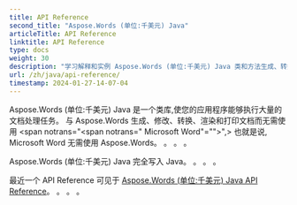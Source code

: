 ```yaml
---
title: API Reference
second_title: "Aspose.Words (单位:千美元) Java"
articleTitle: API Reference
linktitle: API Reference
type: docs
weight: 30
description: "学习解释和实例 Aspose.Words (单位:千美元) Java 类和方法生成、转换、修改、渲染和打印文档而不使用 Microsoft Word。 。 。 。"
url: /zh/java/api-reference/
timestamp: 2024-01-27-14-07-04
---
```


Aspose.Words (单位:千美元) Java 是一个类库,使您的应用程序能够执行大量的文档处理任务。 与 Aspose.Words 生成、修改、转换、渲染和打印文档而无需使用 <span notrans="<span notrans=" Microsoft Word"=""></span>",> 也就是说, Microsoft Word 无需使用 Aspose.Words。 。 。 。

Aspose.Words (单位:千美元) Java 完全写入 Java。 。 。 。

最近一个 API Reference 可见于 [Aspose.Words (单位:千美元) Java API Reference](https://reference.aspose.com/words/java/)。 。 。 。
